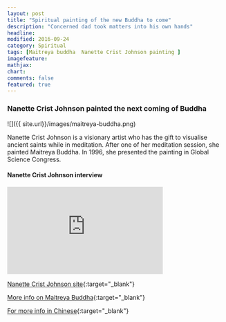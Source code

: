 ```yaml
---
layout: post
title: "Spiritual painting of the new Buddha to come"
description: "Concerned dad took matters into his own hands"
headline: 
modified: 2016-09-24
category: Spiritual
tags: [Maitreya buddha  Nanette Crist Johnson painting ]
imagefeature: 
mathjax: 
chart: 
comments: false
featured: true
---
```

### Nanette Crist Johnson painted the next coming of Buddha
  
![]({{ site.url}}/images/maitreya-buddha.png)

Nanette Crist Johnson is a visionary artist who has the gift to visualise ancient saints while in meditation. After one of her meditation session, she painted Maitreya Buddha.
In 1996, she presented the painting in Global Science Congress.

#### Nanette Crist Johnson interview

<iframe width="360" height="202" src="https://www.youtube.com/embed/MXks_RJZ4jA" frameborder="0" allowfullscreen></iframe>

[Nanette Crist Johnson site](http://www.theexpandedheart.com/NCJ2.html){:target="_blank"}

[More info on Maitreya Buddha](http://www.euro-tongil.org/swedish/english/newbuddha.htm){:target="_blank"}

[For more info in Chinese](http://mypaper.pchome.com.tw/pioneer_thchen/post/1320977874){:target="_blank"}

